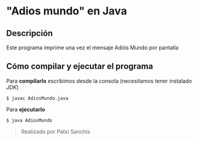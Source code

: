 # "Adios mundo" en Java

## Descripción

Este programa imprime una vez el mensaje Adiós Mundo por pantalla

## Cómo compilar y ejecutar el programa

Para **compilarlo** escribimos desde la consola (necesitamos tener instalado *JDK*)

`$ javac AdiosMundo.java`

Para **ejecutarlo**

`$ java AdiosMundo`

> Realizado por Patxi Sanchis
